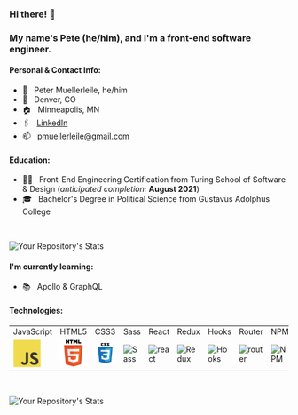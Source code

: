 ### Hi there! 👋
### My name's Pete (he/him), and I'm a front-end software engineer.

#### Personal & Contact Info:
* 🦥 &nbsp; Peter Muellerleile, he/him
* 📍 &nbsp; Denver, CO
* 🏠 &nbsp; Minneapolis, MN
* 🖇 &nbsp; [LinkedIn](http://www.linkedin.com/in/pcmueller)
* 📫 &nbsp; pmuellerleile@gmail.com

####  Education:
* 👨‍💻 &nbsp; Front-End Engineering Certification from Turing School of Software & Design (*anticipated completion:* **August 2021**)
* 🎓 &nbsp; Bachelor's Degree in Political Science from Gustavus Adolphus College
<br />

![Your Repository's Stats](https://github-readme-stats.vercel.app/api?username=pcmueller&show_icons=true&theme=blue-green)

#### I'm currently learning:
* 📚 &nbsp; Apollo & GraphQL

#### Technologies:


<table>
     <tr>
        <td>JavaScript</td>
        <td>HTML5</td>
        <td>CSS3</td>
        <td>Sass</td>
        <td>React</td>
        <td>Redux</td>
        <td>Hooks</td>
        <td>Router</td>
        <td>NPM</td>
        <td>Cypress</td>
        <td>Mocha</td>
        <td>TravisCI</td>
    </tr>
    <tr>
        <td><img src="https://github.com/devicons/devicon/blob/master/icons/javascript/javascript-original.svg" alt="javascript" width="50" height="auto" /></td>
        <td><img src="https://github.com/devicons/devicon/blob/master/icons/html5/html5-original-wordmark.svg" alt="HTML" width="50" height="auto" /></td>
        <td><img src="https://github.com/devicons/devicon/blob/master/icons/css3/css3-original-wordmark.svg" alt="CSS" width="50" height="auto" /></td>
        <td><img src="https://github.com/tkswann2/tech-logos/blob/master/sass.png" alt="Sass" width="50" height="auto" /></td>
        <td><img src="https://github.com/tkswann2/tech-logos/blob/master/react.png" alt="react" width="50" height="auto" /></td>
        <td><img src="https://github.com/tkswann2/tech-logos/blob/master/redux.png" alt="Redux" width="50" height="auto" /></td>
        <td><img src="https://raw.githubusercontent.com/alDuncanson/react-hooks-snippets/master/icon.png" alt="Hooks" width="50" height="auto" /></td>
        <td><img src="https://user-images.githubusercontent.com/73092355/119361186-9d808b80-bc68-11eb-97ee-05bde2700716.png" alt="router" width="50" height="auto" /></td>
        <td><img src="https://github.com/tkswann2/tech-logos/blob/master/npm.png" alt="NPM" width="50" height="auto" /></td>
        <td><img src="https://user-images.githubusercontent.com/73092355/119361263-b5f0a600-bc68-11eb-9f41-8e10aa013e7a.png" alt="Cypress" width="50" height="auto" /></td>
        <td><img src="https://github.com/tkswann2/tech-logos/blob/master/mocha.png" alt="Mocha" width="50" height="auto" /></td>
        <td><img src="https://github.com/devicons/devicon/blob/master/icons/travis/travis-plain.svg" alt="TravisCI" width="50" height="auto" /></td>
    </tr>
</table>

<br />

![Your Repository's Stats](https://github-readme-stats.vercel.app/api/top-langs/?username=pcmueller&theme=blue-green)

<!--- ![Profile View Counter](https://komarev.com/ghpvc/?username=pcmueller) -- >
